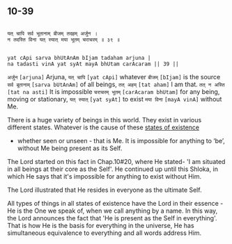 ## 10-39

```shloka-sa

यत् चापि सर्व भूतानाम् बीजम् तदहम् अर्जुन ।
न तदस्ति विना यत् स्यात् मया भूतम् चराचरम् ॥ ३९ ॥

```
```shloka-sa-hk

yat cApi sarva bhUtAnAm bIjam tadaham arjuna |
na tadasti vinA yat syAt mayA bhUtam carAcaram || 39 ||

```
`अर्जुन` `[arjuna]` Arjuna, `यत् चापि` `[yat cApi]` whatever `बीजम्` `[bIjam]` is the source `सर्व बूतानाम्` `[sarva bUtAnAm]` of all beings, `तत् अहम्` `[tat aham]` I am that. `तत् न अस्ति` `[tat na asti]` It is impossible `चराचरम् भूतम्` `[carAcaram bhUtam]` for any being, moving or stationary, `यत् स्यात्` `[yat syAt]` to exist `मया विना` `[mayA vinA]` without Me.

There is a huge variety of beings in this world. They exist in various different states. Whatever is the cause of these 
[states of existence](_4-5)
 - whether seen or unseen - that is Me. It is impossible for anything to ‘be’, without Me being present as its Self. 

The Lord started on this fact in Chap.10#20, where He stated- 'I am situated in all beings at their core as the Self'. He continued up until this Shloka, in which He says that it's impossible for anything to exist without Him. 

The Lord illustrated that He resides in everyone as the ultimate Self. 

All types of things in all states of existence have the Lord in their essence - He is the One we speak of, when we call anything by a name. In this way, the Lord announces the fact that 'He is present as the Self in everything'. That is how He is the basis for everything in the universe, He has simultaneous equivalence to everything and all words address Him. 


